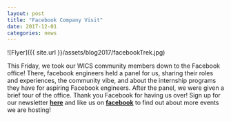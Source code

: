 ```yaml
---
layout: post
title: "Facebook Company Visit"
date: 2017-12-01
categories: news
---
```


![Flyer]({{ site.url }}/assets/blog2017/facebookTrek.jpg)

This Friday, we took our WICS community members down to the Facebook office! There, facebook engineers held a panel for us, sharing their roles and experiences, the community vibe, and about the internship programs they have for aspiring Facebook engineers. After the panel, we were given a brief tour of the office. Thank you Facebook for having us over!
Sign up for our newsletter [**here**][mailinglist] and like us on [**facebook**][facebook] to find out about more events we are hosting!


[mailinglist]: http://columbia.us9.list-manage.com/subscribe?u=4c6a1c710f8ab9cce10272368&id=593b5faa43
[facebook]:https://www.facebook.com/CUWICS
